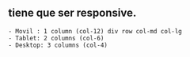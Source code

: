 ## tiene que ser responsive.
    - Movil : 1 column (col-12) div row col-md col-lg
    - Tablet: 2 columns (col-6)
    - Desktop: 3 columns (col-4)
